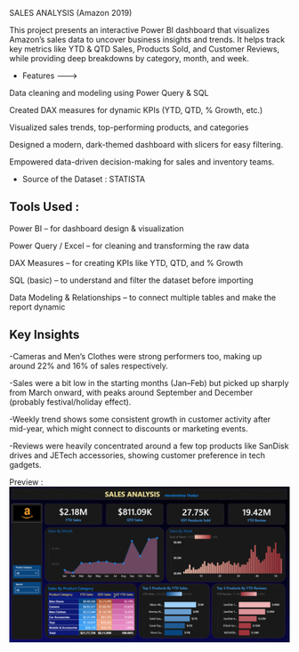 SALES ANALYSIS (Amazon 2019) 

This project presents an interactive Power BI dashboard that visualizes Amazon’s sales data to uncover business insights and trends. 
It helps track key metrics like YTD & QTD Sales, Products Sold, and Customer Reviews, while providing deep breakdowns by category, month, and week.


* Features --->

Data cleaning and modeling using Power Query & SQL

Created DAX measures for dynamic KPIs (YTD, QTD, % Growth, etc.)

Visualized sales trends, top-performing products, and categories

Designed a modern, dark-themed dashboard with slicers for easy filtering.

Empowered data-driven decision-making for sales and inventory teams.

* Source of the Dataset : STATISTA
  
## Tools Used :
Power BI – for dashboard design & visualization

Power Query / Excel – for cleaning and transforming the raw data

DAX Measures – for creating KPIs like YTD, QTD, and % Growth

SQL (basic) – to understand and filter the dataset before importing

Data Modeling & Relationships – to connect multiple tables and make the report dynamic

 ## Key Insights

-Cameras and Men’s Clothes were strong performers too, making up around 22% and 16% of sales respectively.

-Sales were a bit low in the starting months (Jan–Feb) but picked up sharply from March onward, with peaks around September and December (probably festival/holiday effect).

-Weekly trend shows some consistent growth in customer activity after mid-year, which might connect to discounts or marketing events.

-Reviews were heavily concentrated around a few top products like SanDisk drives and JETech accessories, showing customer preference in tech gadgets.

Preview :
![Dashboard Preview](https://github.com/purplesunflower0/Sales-Dashboard/blob/main/Amazon-Sales_powerBI.gif)

